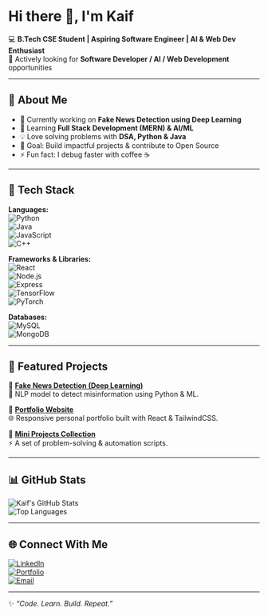 # Hi there 👋, I'm Kaif  

💻 **B.Tech CSE Student | Aspiring Software Engineer | AI & Web Dev Enthusiast**  
🚀 Actively looking for **Software Developer / AI / Web Development** opportunities  

---

## 🚀 About Me
- 🔭 Currently working on **Fake News Detection using Deep Learning**  
- 🌱 Learning **Full Stack Development (MERN) & AI/ML**  
- 💡 Love solving problems with **DSA, Python & Java**  
- 🎯 Goal: Build impactful projects & contribute to Open Source  
- ⚡ Fun fact: I debug faster with coffee ☕  

---

## 🔧 Tech Stack

**Languages:**  
![Python](https://img.shields.io/badge/Python-3776AB?style=for-the-badge&logo=python&logoColor=white)  
![Java](https://img.shields.io/badge/Java-007396?style=for-the-badge&logo=java&logoColor=white)  
![JavaScript](https://img.shields.io/badge/JavaScript-323330?style=for-the-badge&logo=javascript&logoColor=F7DF1E)  
![C++](https://img.shields.io/badge/C++-00599C?style=for-the-badge&logo=cplusplus&logoColor=white)  

**Frameworks & Libraries:**  
![React](https://img.shields.io/badge/React-20232A?style=for-the-badge&logo=react&logoColor=61DAFB)  
![Node.js](https://img.shields.io/badge/Node.js-43853D?style=for-the-badge&logo=node.js&logoColor=white)  
![Express](https://img.shields.io/badge/Express.js-404D59?style=for-the-badge)  
![TensorFlow](https://img.shields.io/badge/TensorFlow-FF6F00?style=for-the-badge&logo=tensorflow&logoColor=white)  
![PyTorch](https://img.shields.io/badge/PyTorch-EE4C2C?style=for-the-badge&logo=pytorch&logoColor=white)  

**Databases:**  
![MySQL](https://img.shields.io/badge/MySQL-005C84?style=for-the-badge&logo=mysql&logoColor=white)  
![MongoDB](https://img.shields.io/badge/MongoDB-4EA94B?style=for-the-badge&logo=mongodb&logoColor=white)  

---

## 📌 Featured Projects

🔹 [**Fake News Detection (Deep Learning)**](https://github.com/Kaif0333/Fake-News-Detection)  
📰 NLP model to detect misinformation using Python & ML.  

🔹 [**Portfolio Website**](https://github.com/Kaif0333/Portfolio)  
🌐 Responsive personal portfolio built with React & TailwindCSS.  

🔹 [**Mini Projects Collection**](https://github.com/Kaif0333/Mini-Projects)  
⚡ A set of problem-solving & automation scripts.  

---

## 📊 GitHub Stats  

![Kaif's GitHub Stats](https://github-readme-stats.vercel.app/api?username=Kaif0333&show_icons=true&theme=tokyonight)  
![Top Languages](https://github-readme-stats.vercel.app/api/top-langs/?username=Kaif0333&layout=compact&theme=tokyonight)  

---

## 🌐 Connect With Me  

[![LinkedIn](https://img.shields.io/badge/LinkedIn-0A66C2?style=for-the-badge&logo=linkedin&logoColor=white)](https://www.linkedin.com/me?trk=p_mwlite_feed-secondary_nav)  
[![Portfolio](https://img.shields.io/badge/Portfolio-000000?style=for-the-badge&logo=react&logoColor=white)](https://Kaif0333.github.io/kaif-portfolio/)  
[![Email](https://img.shields.io/badge/Email-D14836?style=for-the-badge&logo=gmail&logoColor=white)](mailto:smohammedkaifbasha@gmail.com)  

---
✨ _“Code. Learn. Build. Repeat.”_
